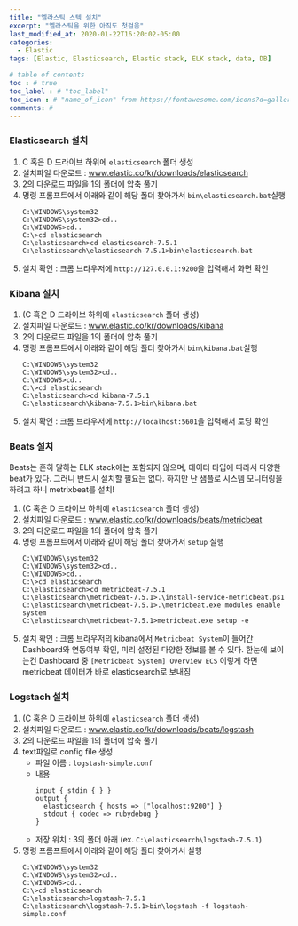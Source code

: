 ```yaml
---
title: "엘라스틱 스텍 설치"
excerpt: "엘라스틱을 위한 아직도 첫걸음"
last_modified_at: 2020-01-22T16:20:02-05:00
categories:
  - Elastic
tags: [Elastic, Elasticsearch, Elastic stack, ELK stack, data, DB]

# table of contents
toc : # true
toc_label : # "toc_label"
toc_icon : # "name_of_icon" from https://fontawesome.com/icons?d=gallery&s=solid&m=free
comments: # 
---
```


### Elasticsearch 설치
1. C 혹은 D 드라이브 하위에 `elasticsearch`  폴더 생성
2. 설치파일 다운로드 : www.elastic.co/kr/downloads/elasticsearch
3. 2의 다운로드 파일을 1의 폴더에 압축 풀기
4. 명령 프롬프트에서 아래와 같이 해당 폴더 찾아가서 `bin\elasticsearch.bat`실행
   ```
   C:\WINDOWS\system32
   C:\WINDOWS\system32>cd..
   C:\WINDOWS>cd..
   C:\>cd elasticsearch
   C:\elasticsearch>cd elasticsearch-7.5.1
   C:\elasticsearch\elasticsearch-7.5.1>bin\elasticsearch.bat
   ```
5. 설치 확인 : 크롬 브라우저에 `http://127.0.0.1:9200`을 입력해서 화면 확인

   

###  Kibana 설치
1. (C 혹은 D 드라이브 하위에 `elasticsearch`  폴더 생성)
2. 설치파일 다운로드 : www.elastic.co/kr/downloads/kibana
3. 2의 다운로드 파일을 1의 폴더에 압축 풀기
4. 명령 프롬프트에서 아래와 같이 해당 폴더 찾아가서 `bin\kibana.bat`실행
   ```
   C:\WINDOWS\system32
   C:\WINDOWS\system32>cd..
   C:\WINDOWS>cd..
   C:\>cd elasticsearch
   C:\elasticsearch>cd kibana-7.5.1
   C:\elasticsearch\kibana-7.5.1>bin\kibana.bat
   ```
5. 설치 확인 : 크롬 브라우저에 `http://localhost:5601`을 입력해서 로딩 확인



### Beats 설치
Beats는 흔히 말하는 ELK stack에는 포함되지 않으며, 데이터 타입에 따라서 다양한 beat가 있다. 
그러니 반드시 설치할 필요는 없다.
하지만 난 샘플로 시스템 모니터링을 하려고 하니 metrixbeat를 설치!

1. (C 혹은 D 드라이브 하위에 `elasticsearch`  폴더 생성)
2. 설치파일 다운로드 : www.elastic.co/kr/downloads/beats/metricbeat
3. 2의 다운로드 파일을 1의 폴더에 압축 풀기
4. 명령 프롬프트에서 아래와 같이 해당 폴더 찾아가서 `setup` 실행
   ```
   C:\WINDOWS\system32
   C:\WINDOWS\system32>cd..
   C:\WINDOWS>cd..
   C:\>cd elasticsearch
   C:\elasticsearch>cd metricbeat-7.5.1
   C:\elasticsearch\metricbeat-7.5.1>.\install-service-metricbeat.ps1
   C:\elasticsearch\metricbeat-7.5.1>.\metricbeat.exe modules enable system
   C:\elasticsearch\metricbeat-7.5.1>metricbeat.exe setup -e
   ```
5. 설치 확인 : 
   크롬 브라우저의 kibana에서 `Metricbeat System`이 들어간 Dashboard와 연동여부 확인, 미리 설정된 다양한 정보를 볼 수 있다.
   한눈에 보이는건 Dashboard 중 `[Metricbeat System] Overview ECS`
   이렇게 하면 metricbeat 데이터가 바로 elasticsearch로 보내짐



### Logstach 설치
1. (C 혹은 D 드라이브 하위에 `elasticsearch`  폴더 생성)
2. 설치파일 다운로드 : www.elastic.co/kr/downloads/beats/logstash
3. 2의 다운로드 파일을 1의 폴더에 압축 풀기
4. text파일로 config file 생성
   - 파일 이름 : `logstash-simple.conf`
   - 내용
     ```
     input { stdin { } }
     output {
       elasticsearch { hosts => ["localhost:9200"] }
       stdout { codec => rubydebug }
     }
     ```
   - 저장 위치 : 3의 폴더 아래 (ex. `C:\elasticsearch\logstash-7.5.1`)
5. 명령 프롬프트에서 아래와 같이 해당 폴더 찾아가서 실행
   ```
   C:\WINDOWS\system32
   C:\WINDOWS\system32>cd..
   C:\WINDOWS>cd..
   C:\>cd elasticsearch
   C:\elasticsearch>logstash-7.5.1
   C:\elasticsearch\logstash-7.5.1>bin\logstash -f logstash-simple.conf
   ```

   
